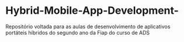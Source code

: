 # Hybrid-Mobile-App-Development-
Repositório voltada para as aulas de desenvolvimento de aplicativos portáteis híbridos do segundo ano da Fiap do curso de ADS
